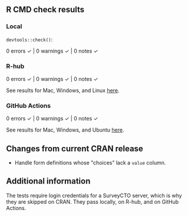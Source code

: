 ## R CMD check results

### Local

`devtools::check()`:

  0 errors ✓ | 0 warnings ✓ | 0 notes ✓

### R-hub

  0 errors ✓ | 0 warnings ✓ | 0 notes ✓

See results for Mac, Windows, and Linux [here]().

### GitHub Actions

  0 errors ✓ | 0 warnings ✓ | 0 notes ✓

See results for Mac, Windows, and Ubuntu [here]().

## Changes from current CRAN release

* Handle form definitions whose "choices" lack a `value` column.

## Additional information

The tests require login credentials for a SurveyCTO server, which is why they are skipped on CRAN. They pass locally, on R-hub, and on GitHub Actions.

